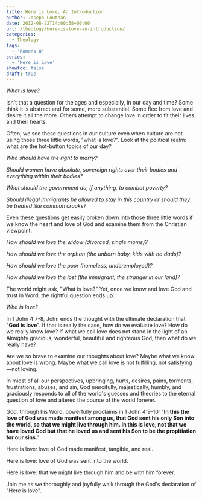 ```yaml
---
title: Here is Love, An Introduction
author: Joseph Louthan
date: 2012-08-22T14:00:38+00:00
url: /theology/here-is-love-an-introduction/
categories:
  - Theology
tags:
  - 'Romans 8'
series:
  - 'Here is Love'
showtoc: false
draft: true
---
```

_What is love?_

Isn't that a question for the ages and especially, in our day and time? Some think it is abstract and for some, more substantial. Some flee from love and desire it all the more. Others attempt to change love in order to fit their lives and their hearts.

Often, we see these questions in our culture even when culture are not using those three little words, "what is love?". Look at the political realm: what are the hot-button topics of our day?

*Who should have the right to marry?*

*Should women have absolute, sovereign rights over their bodies and everything within their bodies?*

*What should the government do, if anything, to combat poverty?*

*Should illegal immigrants be allowed to stay in this country or should they be treated like common crooks?*

Even these questions get easily broken down into those three little words if we know the heart and love of God and examine them from the Christian viewpoint:

*How should we love the widow (divorced, single moms)?*

*How should we love the orphan (the unborn baby, kids with no dads)?*

*How should we love the poor (homeless, underemployed)?*

*How should we love the lost (the immigrant, the stranger in our land)?*

The world might ask, "What is love?" Yet, once we know and love God and trust in Word, the rightful question ends up:

_Who is love?_

In 1 John 4:7-8, John ends the thought with the ultimate declaration that "**God is love**". If that is really the case, how do we evaluate love? How do we really know love? If what we call love does not stand in the light of an Almighty gracious, wonderful, beautiful and righteous God, then what do we really have?

Are we so brave to examine our thoughts about love? Maybe what we know about love is wrong. Maybe what we call love is not fulfilling, not satisfying—not loving.

In midst of all our perspectives, upbringing, hurts, desires, pains, torments, frustrations, abuses, and sin, God mercifully, majestically, humbly, and graciously responds to all of the world's guesses and theories to the eternal question of love and altered the course of the world forever.

God, through his Word, powerfully proclaims in 1 John 4:9-10: "**In this the love of God was made manifest among us, that God sent his only Son into the world, so that we might live through him. In this is love, not that we have loved God but that he loved us and sent his Son to be the propitiation for our sins.**"

Here is love: love of God made manifest, tangible, and real.

Here is love: love of God was sent into the world.

Here is love: that we might live through him and be with him forever.

Join me as we thoroughly and joyfully walk through the God's declaration of "Here is love".
